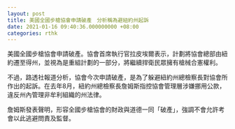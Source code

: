 ```yaml
---
layout: post
title: 美國全國步槍協會申請破產　分析稱為避紐約州起訴
date: 2021-01-16 09:40:36.000000000 +08:00
categories: rthk
---
```


美國全國步槍協會申請破產。協會首席執行官拉皮埃爾表示，計劃將協會總部由紐約遷至得州，並視為是重組計劃的一部分，將繼續捍衛民眾擁有槍械合憲權利。

不過，路透社報道分析，協會今次申請破產，是為了躲避紐約州總檢察長對協會所作出的起訴。在去年8月，紐約州總檢察長詹姆斯指控協會管理層涉嫌挪用公款，違反州內管理非牟利組織的州法律。

詹姆斯發表聲明，形容全國步槍協會的財政與道德一同「破產」，強調不會允許考會以此逃避問責及監督。
